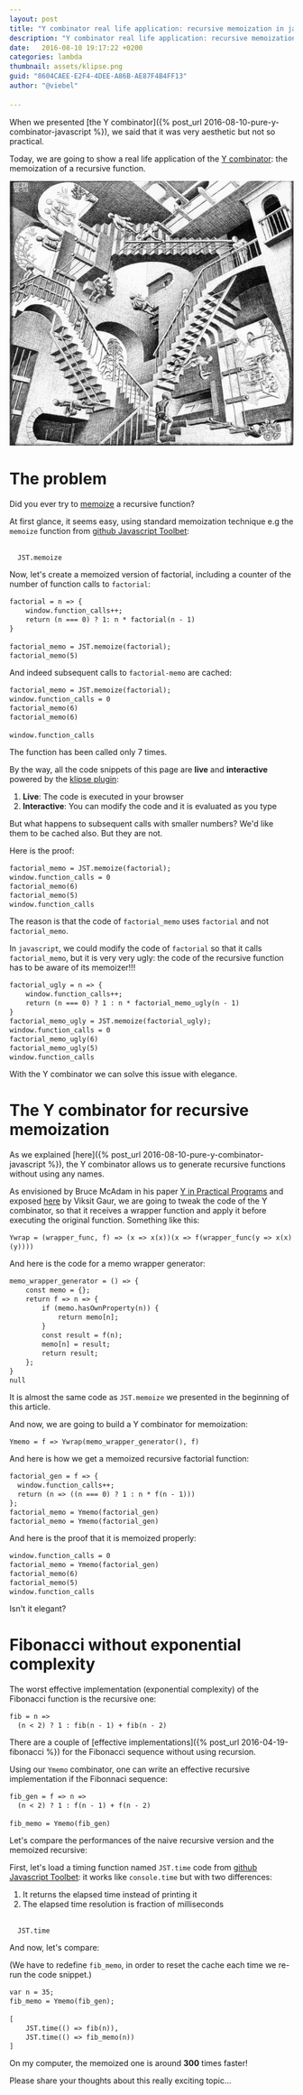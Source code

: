 ```yaml
---
layout: post
title: "Y combinator real life application: recursive memoization in javascript"
description: "Y combinator real life application: recursive memoization in javascript"
date:   2016-08-10 19:17:22 +0200
categories: lambda
thumbnail: assets/klipse.png
guid: "8604CAEE-E2F4-4DEE-A86B-AE87F4B4FF13"
author: "@viebel"

---
```


When we presented  [the Y combinator]({% post_url 2016-08-10-pure-y-combinator-javascript  %}), we said that it was very aesthetic but not so practical.


Today, we are going to show a real life application of the [Y combinator](https://en.wikipedia.org/wiki/Fixed-point_combinator): the memoization of a recursive function.


![Recursive](/assets/escher-stairs.jpg)

# The problem

Did you ever try to [memoize](https://en.wikipedia.org/wiki/Memoization) a recursive function?

At first glance, it seems easy, using standard memoization technique e.g the `memoize` function from [github Javascript Toolbet](https://github.com/viebel/javascript-toolbelt):

<pre><code class="language-klipse-eval-js" data-external-libs="https://raw.githubusercontent.com/viebel/javascript-toolbelt/master/lib/core.js">
  JST.memoize
</code></pre>


Now, let's create a memoized version of factorial, including a counter of the number of function calls to `factorial`:

~~~klipse-eval-js
factorial = n => {
    window.function_calls++;
    return (n === 0) ? 1: n * factorial(n - 1)
}

factorial_memo = JST.memoize(factorial);
factorial_memo(5)
~~~

And indeed subsequent calls to `factorial-memo` are cached:

~~~klipse-eval-js
factorial_memo = JST.memoize(factorial);
window.function_calls = 0
factorial_memo(6)
factorial_memo(6)

window.function_calls
~~~


The function has been called only 7 times.

By the way, all the code snippets of this page are **live** and **interactive** powered by the [klipse plugin](https://github.com/viebel/klipse):

1. **Live**: The code is executed in your browser
2. **Interactive**: You can modify the code and it is evaluated as you type


But what happens to subsequent calls with smaller numbers?
We'd like them to be cached also. But they are not.

Here is the proof:


~~~klipse-eval-js
factorial_memo = JST.memoize(factorial);
window.function_calls = 0
factorial_memo(6)
factorial_memo(5)
window.function_calls
~~~

The reason is that the code of `factorial_memo` uses `factorial` and not `factorial_memo`.

In `javascript`, we could modify the code of `factorial` so that it calls `factorial_memo`, but it is very very ugly: the code of the recursive function has to be aware of its memoizer!!!

~~~klipse-eval-js
factorial_ugly = n => {
    window.function_calls++;
    return (n === 0) ? 1 : n * factorial_memo_ugly(n - 1)
}
factorial_memo_ugly = JST.memoize(factorial_ugly);
window.function_calls = 0
factorial_memo_ugly(6)
factorial_memo_ugly(5)
window.function_calls
~~~



With the Y combinator we can solve this issue with elegance.


# The Y combinator for recursive memoization

As we explained [here]({% post_url 2016-08-10-pure-y-combinator-javascript  %}), the Y combinator allows us to generate recursive functions without using any names.


As envisioned by Bruce McAdam in his paper [Y in Practical Programs](/assets/y-in-practical-programs.pdf)  and exposed [here](http://www.viksit.com/tags/clojure/practical-applications-y-combinator-clojure/) by Viksit Gaur, we are going to tweak the code of the Y combinator, so that it receives a wrapper function and apply it before executing the original function. Something like this:

~~~klipse-eval-js
Ywrap = (wrapper_func, f) => (x => x(x))(x => f(wrapper_func(y => x(x)(y))))
~~~


And here is the code for a memo wrapper generator:

~~~klipse-eval-js
memo_wrapper_generator = () => {
    const memo = {};
    return f => n => {
        if (memo.hasOwnProperty(n)) {
            return memo[n];
        }
        const result = f(n);
        memo[n] = result;
        return result;
    };
}
null
~~~

It is almost the same code as `JST.memoize` we presented in the beginning of this article.

And now, we are going to build a Y combinator for memoization:

~~~klipse-eval-js
Ymemo = f => Ywrap(memo_wrapper_generator(), f)
~~~


And here is how we get a memoized recursive factorial function:

~~~klipse-eval-js
factorial_gen = f => {
  window.function_calls++; 
  return (n => ((n === 0) ? 1 : n * f(n - 1)))
};
factorial_memo = Ymemo(factorial_gen)
factorial_memo = Ymemo(factorial_gen)
~~~


And here is the proof that it is memoized properly:

~~~klipse-eval-js
window.function_calls = 0
factorial_memo = Ymemo(factorial_gen)
factorial_memo(6)
factorial_memo(5)
window.function_calls
~~~


Isn't it elegant?


# Fibonacci without exponential complexity

The worst effective implementation (exponential complexity) of the Fibonacci function is the recursive one:

~~~klipse-eval-js
fib = n =>
  (n < 2) ? 1 : fib(n - 1) + fib(n - 2)
~~~


There are a couple of [effective implementations]({% post_url 2016-04-19-fibonacci %}) for the Fibonacci sequence without using recursion.


Using our `Ymemo` combinator, one can write an effective recursive implementation if the Fibonnaci sequence:


~~~klipse-eval-js
fib_gen = f => n =>
  (n < 2) ? 1 : f(n - 1) + f(n - 2)

fib_memo = Ymemo(fib_gen)
~~~


Let's compare the performances of the naive recursive version and the memoized recursive:

First, let's load a timing function named `JST.time` code from [github Javascript Toolbet](https://github.com/viebel/javascript-toolbelt): it works like `console.time` but with two differences:

1. It returns the elapsed time instead of printing it
2. The elapsed time resolution is fraction of milliseconds


<pre><code class="language-klipse-eval-js" data-external-libs="https://raw.githubusercontent.com/viebel/javascript-toolbelt/master/lib/core.js">
  JST.time
</code></pre>


And now, let's compare:


(We have to redefine `fib_memo`, in order to reset the cache each time we re-run the code snippet.)

~~~klipse-eval-js
var n = 35;
fib_memo = Ymemo(fib_gen);

[
    JST.time(() => fib(n)),
    JST.time(() => fib_memo(n))
]

~~~

On my computer, the memoized one is around **300** times faster!

Please share your thoughts about this really exciting topic...

